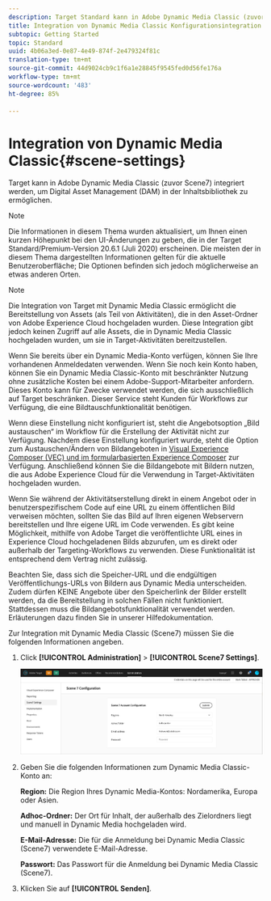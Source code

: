 ```yaml
---
description: Target Standard kann in Adobe Dynamic Media Classic (zuvor Scene7) integriert werden, um Digital Asset Management (DAM) in der Inhaltsbibliothek zu ermöglichen.
title: Integration von Dynamic Media Classic Konfigurationsintegration
subtopic: Getting Started
topic: Standard
uuid: 4b06a3ed-0e87-4e49-874f-2e479324f81c
translation-type: tm+mt
source-git-commit: 44d9024cb9c1f6a1e28845f9545fed0d56fe176a
workflow-type: tm+mt
source-wordcount: '483'
ht-degree: 85%

---
```



# Integration von Dynamic Media Classic{#scene-settings}

Target kann in Adobe Dynamic Media Classic (zuvor Scene7) integriert werden, um Digital Asset Management (DAM) in der Inhaltsbibliothek zu ermöglichen.

>[!NOTE]
>
>Die Informationen in diesem Thema wurden aktualisiert, um Ihnen einen kurzen Höhepunkt bei den UI-Änderungen zu geben, die in der Target Standard/Premium-Version 20.6.1 (Juli 2020) erscheinen. Die meisten der in diesem Thema dargestellten Informationen gelten für die aktuelle Benutzeroberfläche; Die Optionen befinden sich jedoch möglicherweise an etwas anderen Orten.

>[!NOTE]
>
>Die Integration von Target mit Dynamic Media Classic ermöglicht die Bereitstellung von Assets (als Teil von Aktivitäten), die in den Asset-Ordner von Adobe Experience Cloud hochgeladen wurden. Diese Integration gibt jedoch keinen Zugriff auf alle Assets, die in Dynamic Media Classic hochgeladen wurden, um sie in Target-Aktivitäten bereitzustellen.

Wenn Sie bereits über ein Dynamic Media-Konto verfügen, können Sie Ihre vorhandenen Anmeldedaten verwenden. Wenn Sie noch kein Konto haben, können Sie ein Dynamic Media Classic-Konto mit beschränkter Nutzung ohne zusätzliche Kosten bei einem Adobe-Support-Mitarbeiter anfordern. Dieses Konto kann für Zwecke verwendet werden, die sich ausschließlich auf Target beschränken. Dieser Service steht Kunden für Workflows zur Verfügung, die eine Bildtauschfunktionalität benötigen.

Wenn diese Einstellung nicht konfiguriert ist, steht die Angebotsoption „Bild austauschen“ im Workflow für die Erstellung der Aktivität nicht zur Verfügung. Nachdem diese Einstellung konfiguriert wurde, steht die Option zum Austauschen/Ändern von Bildangeboten in  [Visual Experience Composer (VEC) und im formularbasierten Experience Composer](../c-experiences/experiences.md#concept_A2E10F6AFB3D4AEAB6951EE14688848D) zur Verfügung. Anschließend können Sie die Bildangebote mit Bildern nutzen, die aus Adobe Experience Cloud für die Verwendung in Target-Aktivitäten hochgeladen wurden.

Wenn Sie während der Aktivitätserstellung direkt in einem Angebot oder in benutzerspezifischem Code auf eine URL zu einem öffentlichen Bild verweisen möchten, sollten Sie das Bild auf Ihren eigenen Webservern bereitstellen und Ihre eigene URL im Code verwenden. Es gibt keine Möglichkeit, mithilfe von Adobe Target die veröffentlichte URL eines in Experience Cloud hochgeladenen Bilds abzurufen, um es direkt oder außerhalb der Targeting-Workflows zu verwenden. Diese Funktionalität ist entsprechend dem Vertrag nicht zulässig.

Beachten Sie, dass sich die Speicher-URL und die endgültigen Veröffentlichungs-URLs von Bildern aus Dynamic Media unterscheiden. Zudem dürfen KEINE Angebote über den Speicherlink der Bilder erstellt werden, da die Bereitstellung in solchen Fällen nicht funktioniert. Stattdessen muss die Bildangebotsfunktionalität verwendet werden. Erläuterungen dazu finden Sie in unserer Hilfedokumentation.

Zur Integration mit Dynamic Media Classic (Scene7) müssen Sie die folgenden Informationen angeben.

1. Click **[!UICONTROL Administration]** > **[!UICONTROL Scene7 Settings]**.

   ![Scene7-Seite](/help/administrating-target/assets/scene7.png)

1. Geben Sie die folgenden Informationen zum Dynamic Media Classic-Konto an:

   **Region:** Die Region Ihres Dynamic Media-Kontos: Nordamerika, Europa oder Asien.

   **Adhoc-Ordner:** Der Ort für Inhalt, der außerhalb des Zielordners liegt und manuell in Dynamic Media hochgeladen wird.

   **E-Mail-Adresse:** Die für die Anmeldung bei Dynamic Media Classic (Scene7) verwendete E-Mail-Adresse.

   **Passwort:** Das Passwort für die Anmeldung bei Dynamic Media Classic (Scene7).

1. Klicken Sie auf **[!UICONTROL Senden]**.
